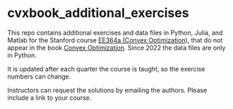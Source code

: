 # cvxbook_additional_exercises
This repo contains additional exercises and data files in Python, Julia, and Matlab 
for the Stanford course [EE364a
(Convex Optimization)](https://web.stanford.edu/class/ee364a/), that do not appear in the book 
[Convex Optimization](https://web.stanford.edu/~boyd/cvxbook/).
Since 2022 the data files are only in Python.

It is updated after each quarter the course is taught, so the exercise numbers can change.

Instructors can request the solutions by emailing the authors.  Please
include a link to your course.
